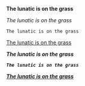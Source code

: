 **The lunatic is on the grass**

_The lunatic is on the grass_

`The lunatic is on the grass`

[The lunatic is on the grass](link)

**_The lunatic is on the grass_**

**_`The lunatic is on the grass`_**

**_[The lunatic is on the grass](link)_**
